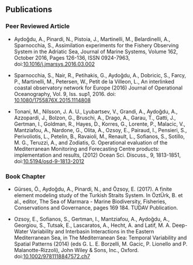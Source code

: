 ## Publications

### Peer Reviewed Article 

- Aydoğdu, A., Pinardi, N., Pistoia, J., Martinelli, M., Belardinelli, A., Sparnocchia, S., Assimilation experiments for the Fishery Observing System in the Adriatic Sea, Journal of Marine Systems, Volume 162, October 2016, Pages 126-136, ISSN 0924-7963, doi:[10.1016/j.jmarsys.2016.03.002](http://dx.doi.org/10.1016/j.jmarsys.2016.03.002)

- Sparnocchia, S., Nair, R., Petihakis, G., Aydoğdu, A., Dobricic, S., Farcy, P., Martinelli, M., Petersen, W., Petit de la Villeon, L., An interlinked coastal observatory network for Europe (2016) Journal of Operational Oceanography, Vol. 9, Iss. sup1, 2016. doi: [10.1080/1755876X.2015.1114808](http://dx.doi.org/10.1080/1755876X.2015.1114808)

- Tonani, M., Nilsson, J. A. U., Lyubartsev, V., Grandi, A., Aydoğdu, A., Azzopardi, J., Bolzon, G., Bruschi, A., Drago, A., Garau, T., Gatti, J., Gertman, I., Goldman, R., Hayes, D., Korres, G., Lorente, P., Malacic, V., Mantziafou, A., Nardone, G., Olita, A., Ozsoy, E., Pairaud, I., Pensieri, S., Perivoliotis, L., Petelin, B., Ravaioli, M., Renault, L., Sofianos, S., Sotillo, M. G., Teruzzi, A., and Zodiatis, G. Operational evaluation of the Mediterranean Monitoring and Forecasting Centre products: implementation and results, (2012) Ocean Sci. Discuss., 9, 1813-1851, doi:[10.5194/osd-9-1813-2012](http://dx.doi.org/10.5194/osd-9-1813-2012)

### Book Chapter

- Gürses, Ö., Aydoğdu, A., Pinardi, N., and Özsoy, E. (2017). A finite element modeling study of the Turkish ̈Straits System. In ÖztÜrk, B. et al., editor, The Sea of Marmara - Marine Biodiversity, Fisheries, Conservations and Governance, pages 169 184. TUDAV Publication.

- Ozsoy, E., Sofianos, S., Gertman, I., Mantziafou, A., Aydoğdu, A., Georgiou, S., Tutsak, E., Lascaratos, A., Hecht, A. and Latif, M. A. Deep-Water Variability and Interbasin Interactions in the Eastern Mediterranean Sea, in The Mediterranean Sea: Temporal Variability and Spatial Patterns (2014) (eds G. L. E. Borzelli, M. Gacic, P. Lionello and P. Malanotte-Rizzoli), John Wiley & Sons, Inc., Oxford. doi:[10.1002/9781118847572.ch7](http://dx.doi.org/10.1002/9781118847572.ch7)


